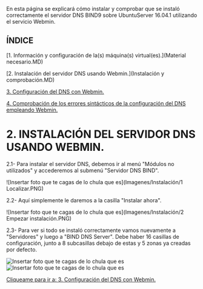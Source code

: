 En esta página se explicará cómo instalar y comprobar que se instaló correctamente el servidor DNS BIND9 sobre UbuntuServer 16.04.1 utilizando el servicio Webmin.

## ÍNDICE
[1. Información y configuración de la(s) máquina(s) virtual(es).](Material necesario.MD)

[2. Instalación del servidor DNS usando Webmin.](Instalación y comprobación.MD)

[3. Configuración del DNS con Webmin.](README.md)

[4. Comprobación de los errores sintácticos de la configuración del DNS empleando Webmin.](README.md)

# 2. INSTALACIÓN DEL SERVIDOR DNS USANDO WEBMIN.
   2.1- Para instalar el servidor DNS, debemos ir al menú "Módulos no utilizados" y accederemos al submenú "Servidor DNS BIND".
   
   
   ![Insertar foto que te cagas de lo chula que es](Imagenes/Instalación/1 Localizar.PNG)

   2.2- Aquí simplemente le daremos a la casilla "Instalar ahora".
   
   ![Insertar foto que te cagas de lo chula que es](Imagenes/Instalación/2 Empezar instalación.PNG)
  
   2.3- Para ver si todo se instaló correctamente vamos nuevamente a "Servidores" y luego a "BIND DNS Server". Debe haber 16 casillas de configuración, junto a 8 subcasillas debajo de estas y 5 zonas ya creadas por defecto.
   
   
   ![Insertar foto que te cagas de lo chula que es](Imagenes/Instalación/INSTALACION4324325234.PNG)
  ![Insertar foto que te cagas de lo chula que es](Imagenes/Instalación/Esta.png)


[Cliqueame para ir a: 3. Configuración del DNS con Webmin.](README.md)
